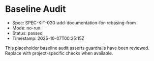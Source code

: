 # Baseline Audit

- Spec: SPEC-KIT-030-add-documentation-for-rebasing-from
- Mode: no-run
- Status: passed
- Timestamp: 2025-10-07T00:25:15Z

This placeholder baseline audit asserts guardrails have been reviewed. Replace with project-specific checks when available.

